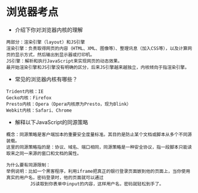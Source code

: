 # 浏览器考点

* 介绍下你对浏览器内核的理解

```
两部分：渲染引擎（layout）和JS引擎
渲染引擎：负责取得网页的内容（HTML、XML、图像等）、整理讯息（加入CSS等），以及计算网页的显示方式，然后输出到显示器或打印机。
JS引擎：解析和执行JavaScript来实现网页的动态效果。
最开始渲染引擎和JS引擎没有明确的区分，后来JS引擎越来越独立，内核倾向于指渲染引擎。
```

* 常见的浏览器内核有哪些？

```
Trident内核：IE
Gecko内核：Firefox
Presto内核：Opera（Opera内核原为Presto，现为Blink）
Webkit内核：Safari、Chrome
```

* 解释以下JavaScript的同源策略

```
概念：同源策略是客户端加本的重要安全度量标准。其目的是防止某个文档或脚本从多个不同源装载。
这里的同源策略指的是：协议、域名、端口相同，同源策略是一种安全协议，指一段脚本只能读取来之同一来源的窗口和文档的属性。

为什么要有同源限制：
举例说明：比如一个黑客程序，利用iframe把真正的银行登录页面嵌到他的页面上，当你使用真实的用户名，密码登录时，他的页面就可以通过
         JS读取到你表单中input的内容，这样用户名，密码就轻松到手了。
```





